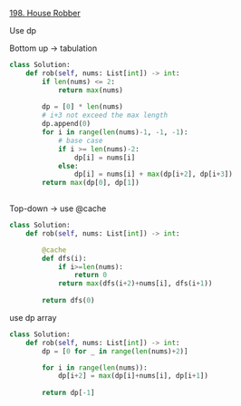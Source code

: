 [198. House Robber](https://leetcode.com/problems/house-robber/)

Use dp

Bottom up -> tabulation

```py
class Solution:
    def rob(self, nums: List[int]) -> int:
        if len(nums) <= 2:
            return max(nums)
    
        dp = [0] * len(nums)
        # i+3 not exceed the max length
        dp.append(0)
        for i in range(len(nums)-1, -1, -1):
            # base case
            if i >= len(nums)-2:
                dp[i] = nums[i]
            else:
                dp[i] = nums[i] + max(dp[i+2], dp[i+3])
        return max(dp[0], dp[1])
            
```



Top-down -> use @cache

```py
class Solution:
    def rob(self, nums: List[int]) -> int:

        @cache
        def dfs(i):
            if i>=len(nums):
                return 0
            return max(dfs(i+2)+nums[i], dfs(i+1))
        
        return dfs(0)
```



use dp array

```py
class Solution:
    def rob(self, nums: List[int]) -> int:
        dp = [0 for _ in range(len(nums)+2)]

        for i in range(len(nums)):
            dp[i+2] = max(dp[i]+nums[i], dp[i+1])
    
        return dp[-1]
```

